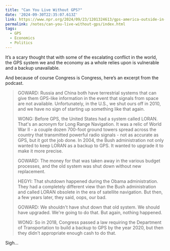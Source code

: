 ```yaml
---
title: "Can You Live Without GPS?"
date: '2024-09-30T22:35:07.613Z'
link: https://www.npr.org/2024/09/23/1201324613/gps-america-outside-in-russia-ukraine-china-europe
permalink: /notes/can-you-live-without-gps/index.html
tags:
  - GPS
  - Economics
  - Politics
---
```


It’s a scary thought that with some of the escalating conflict in the world, the  GPS system we and the economy as a whole relies upon is vulnerable and a backup unavailable.

And because of course Congress is Congress, here’s an excerpt from the podcast.

> GOWARD: Russia and China both have terrestrial systems that can give them GPS-like information in the event that signals from space are not available. Unfortunately, in the U.S., we shut ours off in 2010, and we have no sign of starting up something like that again.
>
> WONG: Before GPS, the United States had a system called LORAN. That's an acronym for Long Range Navigation. It was a relic of World War II - a couple dozen 700-foot ground towers spread across the country that transmitted powerful radio signals - not as accurate as GPS, but it got the job done. In 2004, the Bush administration not only wanted to keep LORAN as a backup to GPS. It wanted to upgrade it to make it more precise.
>
> GOWARD: The money for that was taken away in the various budget processes, and the old system was shut down without new replacement.
>
> HEGYI: That shutdown happened during the Obama administration. They had a completely different view than the Bush administration and called LORAN obsolete in the era of satellite navigation. But then, a few years later, they said, oops, our bad.
>
> GOWARD: We shouldn't have shut down that old system. We should have upgraded. We're going to do that. But again, nothing happened.
>
> WONG: So in 2018, Congress passed a law requiring the Department of Transportation to build a backup to GPS by the year 2020, but then they didn't appropriate enough cash to do that.

Sigh...
